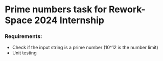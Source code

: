 # Prime numbers task for Rework-Space 2024 Internship
### Requirements: 
- Сheck if the input string is a prime number (10^12 is the number limit)
- Unit testing
  

